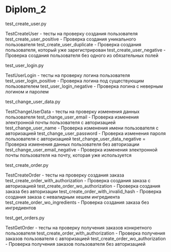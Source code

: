 # Diplom_2

test_create_user.py

TestCreateUser - тесты на проверку создания пользователя
test_create_user_positive - Проверка создания уникального пользователя
test_create_user_duplicate - Проверка создания пользователя, который уже зарегистрирован
test_create_user_negative - Проверка создания пользователя без одного из обязательных полей

test_user_login.py

TestUserLogin - тесты на проверку логина пользователя
test_user_login_positive - Проверка логина под существующим пользователем
test_user_login_negative - Проверка логина с неверным логином и паролем

test_change_user_data.py

TestChangeUserData - тесты на проверку изменения данных пользователя
test_change_user_email - Проверка изменения электронной почты пользователя с авторизацией
test_change_user_name - Проверка изменения имени пользователя с авторизацией
test_change_user_password - Проверка изменения пароля пользователя с авторизацией
test_change_user_data_negative = Проверка изменения данных пользователя без авторизации
test_change_user_email_negative - Проверка изменения электронной почты пользователя на почту, которая уже используется

test_create_order.py

TestCreateOrder - тесты на проверку создания заказа
test_create_order_with_authorization - Проверка создания заказа с авторизацией
test_create_order_wo_authorization - Проверка создания заказа без авторизации
test_create_order_with_invalid_hash - Проверка создания заказа с невалидным хешем ингредиента
test_create_order_wo_ingredients - Проверка создания заказа без ингредиентов

test_get_orders.py

TestGetOrder - тесты на проверку получения заказов конкретного пользователя
test_create_order_with_authorization - Проверка получения заказов пользователя с авторизацией
test_create_order_wo_authorization - Проверка получения заказов пользователя без авторизацией


